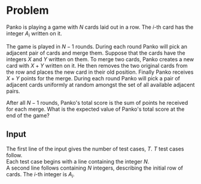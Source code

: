 # Problem

Panko is playing a game with $N$ cards laid out in a row. The $i$-th card has the integer $A_i$ written on it.

The game is played in $N - 1$ rounds. During each round Panko will pick an adjacent pair of cards and merge them. Suppose that the cards have the integers $X$ and $Y$ written on them. To merge two cards, Panko creates a new card with $X + Y$ written on it. He then removes the two original cards from the row and places the new card in their old position. Finally Panko receives $X + Y$ points for the merge. During each round Panko will pick a pair of adjacent cards uniformly at random amongst the set of all available adjacent pairs.

After all $N - 1$ rounds, Panko's total score is the sum of points he received for each merge. What is the expected value of Panko's total score at the end of the game?

## Input

The first line of the input gives the number of test cases, $T$. $T$ test cases follow.  
Each test case begins with a line containing the integer $N$.  
A second line follows containing $N$ integers, describing the initial row of cards. The $i$-th integer is $A_i$.
